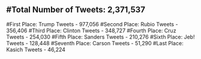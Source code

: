 #Total Number of Tweets: 2,371,537 
---
#First Place: Trump Tweets - 977,056
#Second Place: Rubio Tweets - 356,406
#Third Place: Clinton Tweets - 348,727
#Fourth Place: Cruz Tweets - 254,030
#Fifth Place: Sanders Tweets - 210,276
#Sixth Place: Jeb! Tweets - 128,448
#Seventh Place: Carson Tweets - 51,290
#Last Place: Kasich Tweets - 46,224
